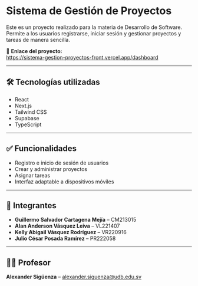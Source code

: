 # Sistema de Gestión de Proyectos

Este es un proyecto realizado para la materia de Desarrollo de Software. Permite a los usuarios registrarse, iniciar sesión y gestionar proyectos y tareas de manera sencilla.

🔗 **Enlace del proyecto:**  
https://sistema-gestion-proyectos-front.vercel.app/dashboard

---

## 🛠️ Tecnologías utilizadas

- React
- Next.js
- Tailwind CSS
- Supabase
- TypeScript

---

## ✅ Funcionalidades

- Registro e inicio de sesión de usuarios
- Crear y administrar proyectos
- Asignar tareas
- Interfaz adaptable a dispositivos móviles

---

## 👥 Integrantes

- **Guillermo Salvador Cartagena Mejía** – CM213015  
- **Alan Anderson Vásquez Leiva** – VL221407  
- **Kelly Abigail Vásquez Rodríguez** – VR220916  
- **Julio César Posada Ramírez** – PR222058

---

## 👨‍🏫 Profesor

**Alexander Sigüenza** – alexander.siguenza@udb.edu.sv

